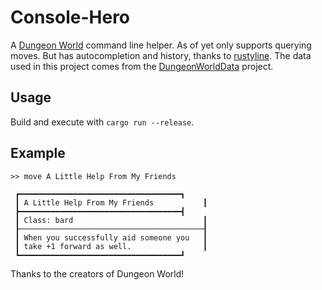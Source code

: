 # Console-Hero

A [Dungeon World](http://www.dungeon-world.com/) command line helper. As of yet only supports querying moves. But has autocompletion and history, thanks to [rustyline](https://github.com/kkawakam/rustyline).
The data used in this project comes from the [DungeonWorldData](https://github.com/Vindexus/DungeonWorldData) project.

## Usage
Build and execute with `cargo run --release`.

## Example

```
>> move A Little Help From My Friends

 ┏━━━━━━━━━━━━━━━━━━━━━━━━━━━━━━━━━━━━┓
 ┃ A Little Help From My Friends           ┃
 ┣━━━━━━━━━━━━━━━━━━━━━━━━━━━━━━━━━━━━┫
 ┃ Class: bard                             ┃
 ┠─────────────────────────────────────────┨
 ┃ When you successfully aid someone you   ┃
 ┃ take +1 forward as well.                ┃
 ┗━━━━━━━━━━━━━━━━━━━━━━━━━━━━━━━━━━━━┛
```

Thanks to the creators of Dungeon World!
